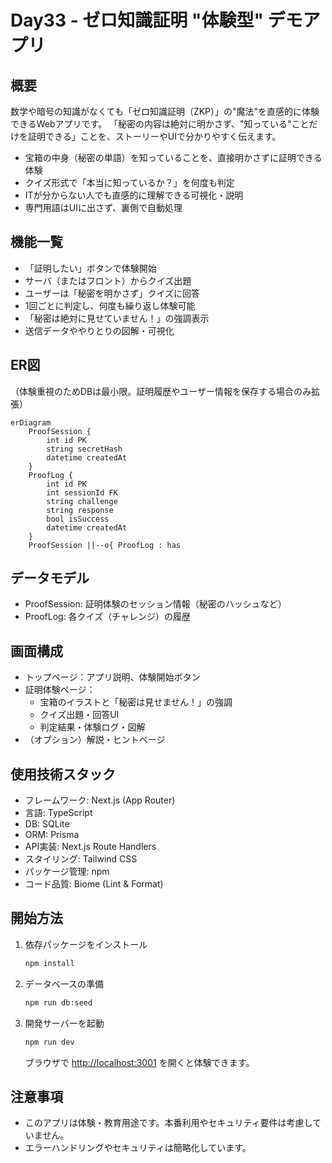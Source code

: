 # Day33 - ゼロ知識証明 "体験型" デモアプリ

## 概要
数学や暗号の知識がなくても「ゼロ知識証明（ZKP）」の"魔法"を直感的に体験できるWebアプリです。
「秘密の内容は絶対に明かさず、"知っている"ことだけを証明できる」ことを、ストーリーやUIで分かりやすく伝えます。

- 宝箱の中身（秘密の単語）を知っていることを、直接明かさずに証明できる体験
- クイズ形式で「本当に知っているか？」を何度も判定
- ITが分からない人でも直感的に理解できる可視化・説明
- 専門用語はUIに出さず、裏側で自動処理

## 機能一覧
- 「証明したい」ボタンで体験開始
- サーバ（またはフロント）からクイズ出題
- ユーザーは「秘密を明かさず」クイズに回答
- 1回ごとに判定し、何度も繰り返し体験可能
- 「秘密は絶対に見せていません！」の強調表示
- 送信データややりとりの図解・可視化

## ER図
（体験重視のためDBは最小限。証明履歴やユーザー情報を保存する場合のみ拡張）
```mermaid
erDiagram
    ProofSession {
        int id PK
        string secretHash
        datetime createdAt
    }
    ProofLog {
        int id PK
        int sessionId FK
        string challenge
        string response
        bool isSuccess
        datetime createdAt
    }
    ProofSession ||--o{ ProofLog : has
```

## データモデル
- ProofSession: 証明体験のセッション情報（秘密のハッシュなど）
- ProofLog: 各クイズ（チャレンジ）の履歴

## 画面構成
- トップページ：アプリ説明、体験開始ボタン
- 証明体験ページ：
  - 宝箱のイラストと「秘密は見せません！」の強調
  - クイズ出題・回答UI
  - 判定結果・体験ログ・図解
- （オプション）解説・ヒントページ

## 使用技術スタック
- フレームワーク: Next.js (App Router)
- 言語: TypeScript
- DB: SQLite
- ORM: Prisma
- API実装: Next.js Route Handlers
- スタイリング: Tailwind CSS
- パッケージ管理: npm
- コード品質: Biome (Lint & Format)

## 開始方法
1. 依存パッケージをインストール
   ```bash
   npm install
   ```
2. データベースの準備
   ```bash
   npm run db:seed
   ```
3. 開発サーバーを起動
   ```bash
   npm run dev
   ```
   ブラウザで [http://localhost:3001](http://localhost:3001) を開くと体験できます。

## 注意事項
- このアプリは体験・教育用途です。本番利用やセキュリティ要件は考慮していません。
- エラーハンドリングやセキュリティは簡略化しています。
